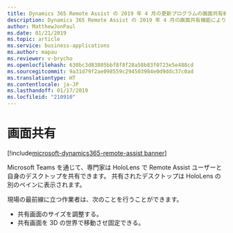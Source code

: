 ```yaml
---
title: Dynamics 365 Remote Assist の 2019 年 4 月の更新プログラムの画面共有機能
description: Dynamics 365 Remote Assist の 2019 年 4 月の画面共有機能により、専門家は Remote Assist ユーザーと画面を共有できます。
author: MatthewJonPaul
ms.date: 01/21/2019
ms.topic: article
ms.service: business-applications
ms.author: mapau
ms.reviewer: v-brycho
ms.openlocfilehash: 630bc3d83805bbf8f8f28a58b83f0723e5e488cd
ms.sourcegitcommit: 9a31d79f2ae098559c294503984e0d9ddc37c0ad
ms.translationtype: HT
ms.contentlocale: ja-JP
ms.lasthandoff: 01/17/2019
ms.locfileid: "210910"
---
```

# <a name="screen-sharing"></a>画面共有
[!include[microsoft-dynamics365-remote-assist banner](../../includes/microsoft-dynamics365-remote-assist.md)]

Microsoft Teams を通じて、専門家は HoloLens で Remote Assist ユーザーと自身のデスクトップを共有できます。 共有されたデスクトップは HoloLens の別のペインに表示されます。 

現場の最前線に立つ作業者は、次のことを行うことができます。

- 共有画面のサイズを調整する。
- 共有画面を 3D の世界で移動させ固定できる。
